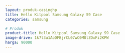 ```yaml
---
layout: produk-casinghp
title: Hello Kitpool Samsung Galaxy S9 Case
categories: samsung

# Produk
product-title: Hello Kitpool Samsung Galaxy S9 Case
image-drive: 1k7l3u1AoDFBjrCL07wC0M8lZOxFi2KPW
harga: 90000
---
```

